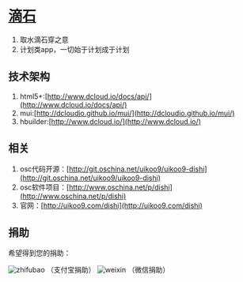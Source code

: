 [滴石](http://uikoo9.com/dishi)
==========================================
1. 取水滴石穿之意
2. 计划类app，一切始于计划成于计划

技术架构
---
1. html5+:[http://www.dcloud.io/docs/api/](http://www.dcloud.io/docs/api/)
2. mui:[http://dcloudio.github.io/mui/](http://dcloudio.github.io/mui/)
3. hbuilder:[http://www.dcloud.io/](http://www.dcloud.io/)

相关
---
1. osc代码开源：[http://git.oschina.net/uikoo9/uikoo9-dishi](http://git.oschina.net/uikoo9/uikoo9-dishi)
2. osc软件项目：[http://www.oschina.net/p/dishi](http://www.oschina.net/p/dishi)
3. 官网：[http://uikoo9.com/dishi](http://uikoo9.com/dishi)

捐助
---
希望得到您的捐助：

![zhifubao](http://uikoo9.qiniudn.com/@/img/donate/zhifu2.png)
（支付宝捐助）
![weixin](http://uikoo9.qiniudn.com/@/img/donate/zhifu1.png)
（微信捐助）